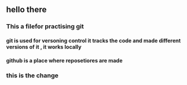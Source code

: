 ## hello there
### This a filefor practising git
#### git is used for versoning control it tracks the code and made different versions of it , it works locally
#### github is a place where reposetiores are made 

### this is the change
